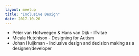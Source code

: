 ```yaml
---
layout: meetup
title: "Inclusive Design"
date: 2017-10-20
---
```


* Peter van Hofweegen & Hans van Dijk - ITvitae
* Micala Hutchison - Designing for Autism
* Johan Huijkman - Inclusive design and decision making as a designer/developer